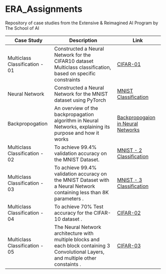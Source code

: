 # ERA_Assignments
Repository of case studies from the Extensive &amp; Reimagined AI Program by The School of AI

| Case Study | Description | Link |
|------------|-------------|--------|
| Multiclass Classification - 01 | Constructed a Neural Network for the CIFAR10 dataset Multiclass classification, based on specific constraints | [CIFAR-01](https://github.com/bala1802/ERA/tree/main/Session-9) |
| Neural Network | Constructed a Neural Network for the MNIST dataset using PyTorch | [MNIST Classification](https://github.com/bala1802/ERA/tree/main/Session-5) |
| Backpropogation | An overview of the backpropagation algorithm in Neural Networks, explaining its purpose and how it works | [Backpropogaion in Neural Networks](https://github.com/bala1802/ERA/tree/main/Session-6/Part-1) |
| Multiclass Classification - 02 | To achieve 99.4% validation accuracy on the MNIST Dataset. | [MNIST - 2 Classification](https://github.com/bala1802/ERA/tree/main/Session-6/Part-2) |
| Multiclass Classification - 03 | To achieve 99.4% validation accuracy on the MNIST Dataset with a Neural Network containing less than 8K parameters . | [MNIST - 3 Classification](https://github.com/bala1802/ERA/tree/main/Session-7) |
| Multiclass Classification - 04 | To achieve 70% Test accuracy for the CIFAR-10 dataset  . | [CIFAR-02](https://github.com/bala1802/ERA/tree/main/Session-8) |
| Multiclass Classification - 05 | The Neural Network architecture with multiple blocks and each block containing 3 Convolutional Layers, and multiple other constaints  . | [CIFAR-03](https://github.com/bala1802/ERA/tree/main/Session-9) |
